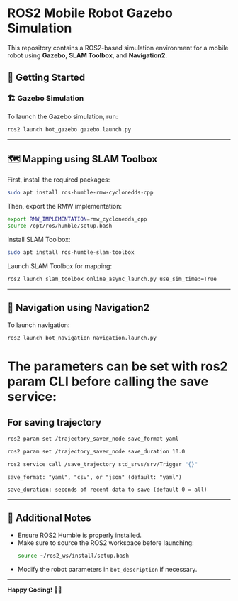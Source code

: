 # ROS2 Mobile Robot Gazebo Simulation

This repository contains a ROS2-based simulation environment for a mobile robot using **Gazebo**, **SLAM Toolbox**, and **Navigation2**.

## 🚀 Getting Started

### 🏗️ Gazebo Simulation
To launch the Gazebo simulation, run:
```bash
ros2 launch bot_gazebo gazebo.launch.py
```

---

## 🗺️ Mapping using SLAM Toolbox
First, install the required packages:
```bash
sudo apt install ros-humble-rmw-cyclonedds-cpp
```

Then, export the RMW implementation:
```bash
export RMW_IMPLEMENTATION=rmw_cyclonedds_cpp
source /opt/ros/humble/setup.bash
```

Install SLAM Toolbox:
```bash
sudo apt install ros-humble-slam-toolbox
```

Launch SLAM Toolbox for mapping:
```bash
ros2 launch slam_toolbox online_async_launch.py use_sim_time:=True
```

---

## 🧭 Navigation using Navigation2
To launch navigation:
```bash
ros2 launch bot_navigation navigation.launch.py
```


# The parameters can be set with ros2 param CLI before calling the save service:
##  For saving trajectory
```bash
ros2 param set /trajectory_saver_node save_format yaml
```
```bash
ros2 param set /trajectory_saver_node save_duration 10.0
```
```bash
ros2 service call /save_trajectory std_srvs/srv/Trigger "{}"
```
    save_format: "yaml", "csv", or "json" (default: "yaml")

    save_duration: seconds of recent data to save (default 0 = all)
---

## 📜 Additional Notes
- Ensure ROS2 Humble is properly installed.
- Make sure to source the ROS2 workspace before launching:
  ```bash
  source ~/ros2_ws/install/setup.bash
  ```
- Modify the robot parameters in `bot_description` if necessary.

---

**Happy Coding! 🚀🤖**
